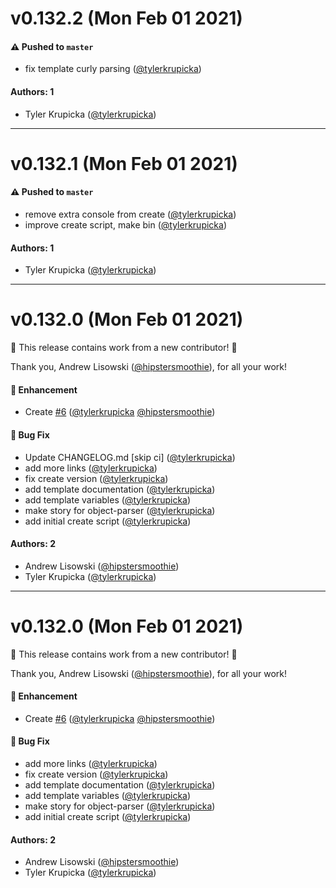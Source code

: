 # v0.132.2 (Mon Feb 01 2021)

#### ⚠️ Pushed to `master`

- fix template curly parsing ([@tylerkrupicka](https://github.com/tylerkrupicka))

#### Authors: 1

- Tyler Krupicka ([@tylerkrupicka](https://github.com/tylerkrupicka))

---

# v0.132.1 (Mon Feb 01 2021)

#### ⚠️ Pushed to `master`

- remove extra console from create ([@tylerkrupicka](https://github.com/tylerkrupicka))
- improve create script, make bin ([@tylerkrupicka](https://github.com/tylerkrupicka))

#### Authors: 1

- Tyler Krupicka ([@tylerkrupicka](https://github.com/tylerkrupicka))

---

# v0.132.0 (Mon Feb 01 2021)

:tada: This release contains work from a new contributor! :tada:

Thank you, Andrew Lisowski ([@hipstersmoothie](https://github.com/hipstersmoothie)), for all your work!

#### 🚀 Enhancement

- Create [#6](https://github.com/intuit/devtools-ds/pull/6) ([@tylerkrupicka](https://github.com/tylerkrupicka) [@hipstersmoothie](https://github.com/hipstersmoothie))

#### 🐛 Bug Fix

- Update CHANGELOG.md \[skip ci\] ([@tylerkrupicka](https://github.com/tylerkrupicka))
- add more links ([@tylerkrupicka](https://github.com/tylerkrupicka))
- fix create version ([@tylerkrupicka](https://github.com/tylerkrupicka))
- add template documentation ([@tylerkrupicka](https://github.com/tylerkrupicka))
- add template variables ([@tylerkrupicka](https://github.com/tylerkrupicka))
- make story for object-parser ([@tylerkrupicka](https://github.com/tylerkrupicka))
- add initial create script ([@tylerkrupicka](https://github.com/tylerkrupicka))

#### Authors: 2

- Andrew Lisowski ([@hipstersmoothie](https://github.com/hipstersmoothie))
- Tyler Krupicka ([@tylerkrupicka](https://github.com/tylerkrupicka))

---

# v0.132.0 (Mon Feb 01 2021)

:tada: This release contains work from a new contributor! :tada:

Thank you, Andrew Lisowski ([@hipstersmoothie](https://github.com/hipstersmoothie)), for all your work!

#### 🚀 Enhancement

- Create [#6](https://github.com/intuit/devtools-ds/pull/6) ([@tylerkrupicka](https://github.com/tylerkrupicka) [@hipstersmoothie](https://github.com/hipstersmoothie))

#### 🐛 Bug Fix

- add more links ([@tylerkrupicka](https://github.com/tylerkrupicka))
- fix create version ([@tylerkrupicka](https://github.com/tylerkrupicka))
- add template documentation ([@tylerkrupicka](https://github.com/tylerkrupicka))
- add template variables ([@tylerkrupicka](https://github.com/tylerkrupicka))
- make story for object-parser ([@tylerkrupicka](https://github.com/tylerkrupicka))
- add initial create script ([@tylerkrupicka](https://github.com/tylerkrupicka))

#### Authors: 2

- Andrew Lisowski ([@hipstersmoothie](https://github.com/hipstersmoothie))
- Tyler Krupicka ([@tylerkrupicka](https://github.com/tylerkrupicka))
